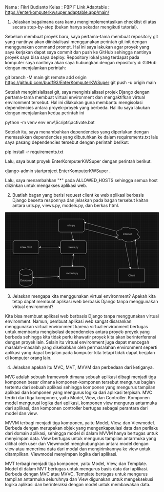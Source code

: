 Nama            : Fikri Budianto
Kelas           : PBP F
Link Adaptable  : https://enterkomputerkwsuper.adaptable.app/main/

1. Jelaskan bagaimana cara kamu mengimplementasikan checklist di atas secara step-by-step (bukan hanya sekadar mengikuti tutorial).

Sebelum membuat proyek baru, saya pertama-tama membuat repository git yang nantinya akan diinisialisasi
menggunakan perintah git init dengan menggunakan command prompt. Hal ini saya lakukan agar proyek yang saya kerjakan dapat saya commit dan push ke GitHub sehingga nantinya proyek saya bisa saya deploy. Repository lokal yang terdapat pada komputer saya nantinya akan saya hubungkan dengan repository di GitHub dengan menjalankan perintah:

git branch -M main
git remote add origin https://github.com/budf93/EnterKomputerKWSuper 
git push -u origin main

Setelah menginisialisasi git, saya menginisialisasi projek Django dengan pertama-tama membuat virtual environment dan mengaktifkan virtual environment tersebut. Hal ini dilakukan guna membantu mengisolasi dependencies antara proyek-proyek yang berbeda. Hal itu saya lakukan dengan menjalankan kedua perintah ini

python -m venv env
env\Scripts\activate.bat

Setelah itu, saya menambahkan dependencies yang diperlukan dengan memasukkan dependencies yang dibutuhkan ke dalam requirements.txt lalu saya pasang dependencies tersebut dengan perintah berikut:

pip install -r requirements.txt

Lalu, saya buat proyek EnterKomputerKWSuper dengan perintah berikut.

django-admin startproject EnterKomputerKWSuper .

Lalu, saya menambahkan "*" pada ALLOWED_HOSTS sehingga semua host diizinkan untuk mengakses aplikasi web.

2. Buatlah bagan yang berisi request client ke web aplikasi berbasis Django beserta responnya dan jelaskan pada bagan tersebut kaitan antara urls.py, views.py, models.py, dan berkas html.

![Alt text](image.png)

3. Jelaskan mengapa kita menggunakan virtual environment? Apakah kita tetap dapat membuat aplikasi web berbasis Django tanpa menggunakan virtual environment?

Kita bisa membuat aplikasi web berbasis Django tanpa menggunakan virtual environment. Namun, pembuat aplikasi web sangat disarankan menggunakan virtual environment karena virtual environment bertugas untuk membantu mengisolasi dependencies antara proyek-proyek yang berbeda sehingga kita tidak perlu khawatir proyek kita akan berinterferensi dengan proyek lain. Selain itu virtual environment juga dapat mencegah masalah-masalah yang disebabkan oleh permasalahan environment seperti aplikasi yang dapat berjalan pada komputer kita tetapi tidak dapat berjalan di komputer orang lain. 

4. Jelaskan apakah itu MVC, MVT, MVVM dan perbedaan dari ketiganya.

MVC adalah sebuah framework dimana sebuah aplikasi dibagi menjadi tiga komponen besar dimana komponen-komponen tersebut mengurus bagian tertentu dari sebuah aplikasi sehingga komponen yang mengurus tampilan aplikasi dan komponen yang mengurus logika dari aplikasi terpisah. MVC terdiri dari tiga komponen, yaitu Model, View, dan Controller. Komponen model mengurusi logika dari aplikasi, komponen view mengurus antarmuka dari aplikasi, dan komponen controller bertugas sebagai perantara dari model dan view.

MVVM terbagi menjadi tiga komponen, yaitu Model, View, dan Viewmodel. Berbeda dengan  merupakan objek yang mengenkapsulasi data dan perilaku dari domain aplikasi, sehingga model di dalam MVVM hanya bertugas untuk menyimpan data. View bertugas untuk mengurus tampilan antarmuka yang dilihat oleh user dan Viewmodel menghubungkan antara model dengan view atau menerima data dari modal dan mengirimkannya ke view untuk ditampilkan. Viewmodel menyimpan logika dari aplikasi.

MVT terbagi menjadi tiga komponen, yaitu Model, View, dan Template. Model di dalam MVT bertugas untuk mengurus basis data dari aplikasi. Berbeda dengan MVC atau MVVC, Template bertugas untuk mengurus tampilan antarmuka seluruhnya dan View digunakan untuk mengeksekusi logika aplikasi dan berinteraksi dengan model untuk membawakan data. 